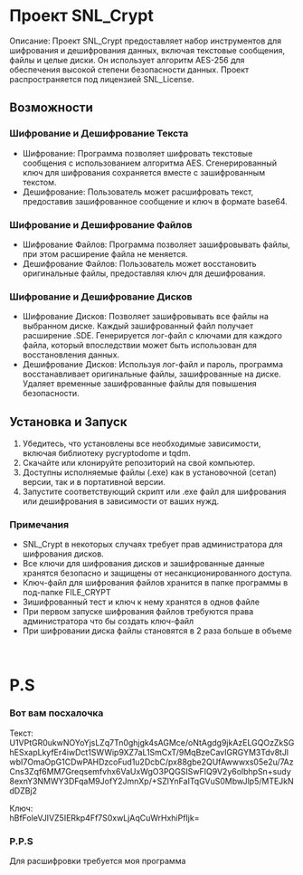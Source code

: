 <h1>Проект SNL_Crypt</h1>
<p>Описание: Проект SNL_Crypt предоставляет набор инструментов для шифрования и дешифрования данных, включая текстовые сообщения, файлы и целые диски. Он использует алгоритм AES-256 для обеспечения высокой степени безопасности данных. Проект распространяется под лицензией SNL_License.</p>

<h2>Возможности</h2>
<h3>Шифрование и Дешифрование Текста</h3>
<ul>
<li>Шифрование: Программа позволяет шифровать текстовые сообщения с использованием алгоритма AES. Сгенерированный ключ для шифрования сохраняется вместе с зашифрованным текстом.</li>
<li>Дешифрование: Пользователь может расшифровать текст, предоставив зашифрованное сообщение и ключ в формате base64.</li>
</ul>
<h3>Шифрование и Дешифрование Файлов</h3>
<ul>
<li>Шифрование Файлов: Программа позволяет зашифровывать файлы, при этом расширение файла не меняется.</li>
<li>Дешифрование Файлов: Пользователь может восстановить оригинальные файлы, предоставляя ключ для дешифрования.</li>
</ul>
<h3>Шифрование и Дешифрование Дисков</h3>
<ul>
<li>Шифрование Дисков: Позволяет зашифровывать все файлы на выбранном диске. Каждый зашифрованный файл получает расширение .SDE. Генерируется лог-файл с ключами для каждого файла, который впоследствии может быть использован для восстановления данных.</li>
<li>Дешифрование Дисков: Используя лог-файл и пароль, программа восстанавливает оригинальные файлы, зашифрованные на диске. Удаляет временные зашифрованные файлы для повышения безопасности.</li>
</ul>
<h2>Установка и Запуск</h2>
<ol>
<li>Убедитесь, что установлены все необходимые зависимости, включая библиотеку pycryptodome и tqdm.</li>
<li>Скачайте или клонируйте репозиторий на свой компьютер.</li>
<li>Доступны исполняемые файлы (.exe) как в установочной (сетап) версии, так и в портативной версии.</li>
<li>Запустите соответствующий скрипт или .exe файл для шифрования или дешифрования в зависимости от ваших нужд.</li>
</ol>
<h3>Примечания</h3>
<ul>
<li>SNL_Crypt в некоторых случаях требует прав администратора для шифрования дисков.</li>
<li>Все ключи для шифрования дисков и зашифрованные данные хранятся безопасно и защищены от несанкционированного доступа.</li>
<li>Ключ-файл для шифрования файлов хранится в папке программы в под-папке FILE_CRYPT</li>
<li>Зишифрованный тест и ключ к нему хранятся в однов файле</li>
<li>При первом запуске шифрования файлов требуются права администратора что бы создать ключ-файл</li>
<li>При шифровании диска файлы становятся в 2 раза больше в объеме</li>
</ul>
<br>
<h1>P.S</h1>
<h3>Вот вам посхалочка</h3>
<p>Текст:<br>U1VPtGR0ukwNOYoYjsLZq7Tn0ghjgk4sAGMce/oNtAgdg9jkAzELGQOzZkSGhESxapLkyfEr4iwDct1SWWip9XZ7aL1SmCxT/9MqBzeCavIGRGYM3Tdv8tJlwbI7OmaOpG1CDwPAHDzcoFud1u2DcbC/px88gbe2QUfAwwwxs05e2u/7AzCns3Zqf6MM7Greqsemfvhx6VaUxWgO3PQGSISwFIQ9V2y6olbhpSn+sudy8exnY3NMWY3DFqaM9JofY2JmnXp/+SZlYnFaITqGVuS0MbwJlp5/MTEJkNdDZBj2</p>
<p>Ключ:<br>hBfFoleVJIVZ5IERkp4Ff7S0xwLjAqCuWrHxhiPfIjk=</p>
<h3>P.P.S</h3>
<p>Для расшифровки требуется моя программа</p>
